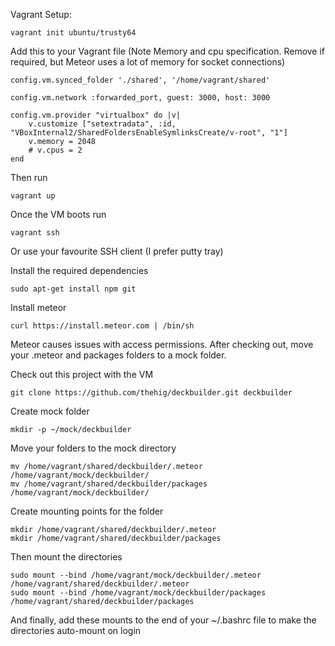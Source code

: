 Vagrant Setup:

    vagrant init ubuntu/trusty64

Add this to your Vagrant file (Note Memory and cpu specification. Remove if required, but Meteor uses a lot of memory for socket connections)

    config.vm.synced_folder './shared', '/home/vagrant/shared'

    config.vm.network :forwarded_port, guest: 3000, host: 3000

    config.vm.provider "virtualbox" do |v|
        v.customize ["setextradata", :id, "VBoxInternal2/SharedFoldersEnableSymlinksCreate/v-root", "1"]
        v.memory = 2048
        # v.cpus = 2
    end

Then run

    vagrant up

Once the VM boots run

    vagrant ssh

Or use your favourite SSH client (I prefer putty tray)

Install the required dependencies

    sudo apt-get install npm git

Install meteor

    curl https://install.meteor.com | /bin/sh

Meteor causes issues with access permissions. After checking out, move your .meteor and packages folders to a mock folder.

Check out this project with the VM

    git clone https://github.com/thehig/deckbuilder.git deckbuilder

Create mock folder

    mkdir -p ~/mock/deckbuilder

Move your folders to the mock directory

    mv /home/vagrant/shared/deckbuilder/.meteor /home/vagrant/mock/deckbuilder/
    mv /home/vagrant/shared/deckbuilder/packages /home/vagrant/mock/deckbuilder/

Create mounting points for the folder

    mkdir /home/vagrant/shared/deckbuilder/.meteor
    mkdir /home/vagrant/shared/deckbuilder/packages

Then mount the directories

    sudo mount --bind /home/vagrant/mock/deckbuilder/.meteor /home/vagrant/shared/deckbuilder/.meteor
    sudo mount --bind /home/vagrant/mock/deckbuilder/packages /home/vagrant/shared/deckbuilder/packages

And finally, add these mounts to the end of your ~/.bashrc file to make the directories auto-mount on login